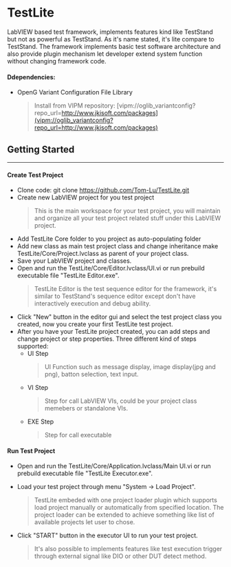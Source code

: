 # TestLite
LabVIEW based test framework, implements features kind like TestStand but not as powerful as TestStand. As it's name stated, it's lite compare to TestStand. The framework implements basic test software architecture and also provide plugin mechanism let developer extend system function without changing framework code.  

#### Ddependencies:
* OpenG Variant Configuration File Library
  > Install from VIPM repository: [vipm://oglib_variantconfig?repo_url=http://www.jkisoft.com/packages](vipm://oglib_variantconfig?repo_url=http://www.jkisoft.com/packages)

## Getting Started
---
#### Create Test Project
* Clone code: git clone https://github.com/Tom-Lu/TestLite.git
* Create new LabVIEW project for you test project
  > This is the main workspace for your test project, you will maintain and organize all your test project related stuff under this LabVIEW project. 
* Add TestLite Core folder to you project as auto-populating folder
* Add new class as main test project class and change inheritance make TestLite/Core/Project.lvclass as parent of your project class.
* Save your LabVIEW project and classes.
* Open and run the TestLite/Core/Editor.lvclass/UI.vi or run prebuild executable file "TestLite Editor.exe".
  > TestLite Editor is the test sequence editor for the framework, it's similar to TestStand's sequence editor except don't have interactively execution and debug ability.
* Click "New" button in the editor gui and select the test project class you created, now you create your first TestLite test project.
* After you have your TestLite project created, you can add steps and change project or step properties.
Three different kind of steps supported:
  * UI Step
    > UI Function such as message display, image display(jpg and png), batton selection, text input.
  * VI Step
      > Step for call LabVIEW VIs, could be your project class memebers or standalone VIs.
  * EXE Step
      > Step for call executable

#### Run Test Project
* Open and run the TestLite/Core/Application.lvclass/Main UI.vi or run prebuild executable file "TestLite Executor.exe".
* Load your test project through menu "System -> Load Project".
  > TestLite embeded with one project loader plugin which supports load project manually or automatically from specified location. The project loader can be extended to achieve something like list of available projects let user to chose. 

* Click "START" button in the executor UI to run your test project.
  > It's also possible to implements features like test execution trigger through external signal like DIO or other DUT detect method.